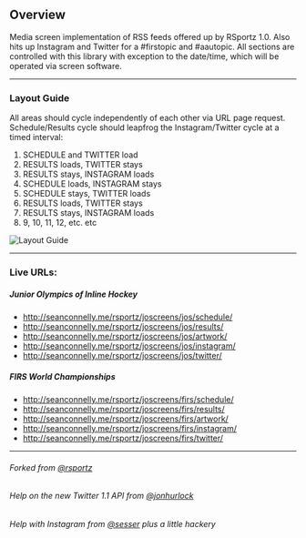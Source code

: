 ## Overview
Media screen implementation of RSS feeds offered up by RSportz 1.0.  Also hits up Instagram and Twitter for a #firstopic and #aautopic.  All sections are controlled with this library with exception to the date/time, which will be operated via screen software.

---

### Layout Guide
All areas should cycle independently of each other via URL page request.  Schedule/Results cycle should leapfrog the Instagram/Twitter cycle at a timed interval:

1. SCHEDULE and TWITTER load
2. RESULTS loads, TWITTER stays
3. RESULTS stays, INSTAGRAM loads
4. SCHEDULE loads, INSTAGRAM stays
5. SCHEDULE stays, TWITTER loads
6. RESULTS loads, TWITTER stays
7. RESULTS stays, INSTAGRAM loads
8. 9, 10, 11, 12, etc. etc

![Layout Guide](https://raw.github.com/seanpaulconnelly/joscreens/master/layout-guide/screen-layout.png)

---

### Live URLs:
##### Junior Olympics of Inline Hockey
* http://seanconnelly.me/rsportz/joscreens/jos/schedule/
* http://seanconnelly.me/rsportz/joscreens/jos/results/
* http://seanconnelly.me/rsportz/joscreens/jos/artwork/
* http://seanconnelly.me/rsportz/joscreens/jos/instagram/
* http://seanconnelly.me/rsportz/joscreens/jos/twitter/

##### FIRS World Championships
* http://seanconnelly.me/rsportz/joscreens/firs/schedule/
* http://seanconnelly.me/rsportz/joscreens/firs/results/
* http://seanconnelly.me/rsportz/joscreens/firs/artwork/
* http://seanconnelly.me/rsportz/joscreens/firs/instagram/
* http://seanconnelly.me/rsportz/joscreens/firs/twitter/

---

###### Forked from [@rsportz](https://github.com/RSportz/RSportz1RSS)

###### Help on the new Twitter 1.1 API from [@jonhurlock](https://github.com/jonhurlock/Twitter-Application-Only-Authentication-OAuth-PHP) 

###### Help with Instagram from [@sesser](https://github.com/sesser/Instaphp) plus a little hackery

